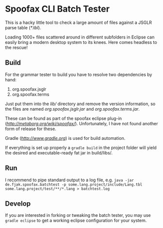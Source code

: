 # Spoofax CLI Batch Tester

This is a hacky little tool to check a large amount of files against a
JSGLR parse table (*\*.tbl*).

Loading 1000+ files scattered around in different subfolders in Eclipse
can easily bring a modern desktop system to its knees. Here comes
headless to the rescue!

## Build

For the grammar tester to build you have to resolve two dependencies by
hand:

1. org.spoofax.jsglr
2. org.spoofax.terms

Just put them into the *lib/* directory and remove the version
information, so the files are named *org.spoofax.jsglr.jar* and
*org.spoofax.terms.jar*.

These can be found as part of the spoofax eclipse plug-in
(*http://metaborg.org/wiki/spoofax/*).
Unfortunately, I have not found another form of release for these.

Gradle (*http://www.gradle.org*) is used for build automation.

If everything is set up properly a `gradle build` in the project folder will
yield the desired and executable-ready fat jar in build/libs/.

## Run

I recommend to pipe standard output to a log file, e.g. `java -jar
de.fjak.spoofax.batchtest -p some.lang.project/include/Lang.tbl
some.lang.project/test/**/*.lang > batchtest.log`

## Develop

If you are interested in forking or tweaking the batch tester, you may use
`gradle eclipse` to get a working eclipse configuration for your system.

